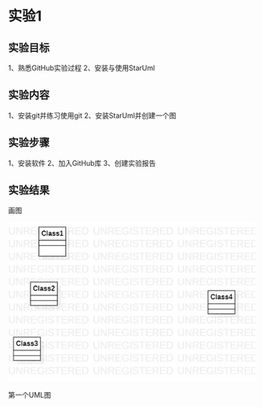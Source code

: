 # 实验1
## 实验目标
1、熟悉GitHub实验过程
2、安装与使用StarUml
## 实验内容
1、安装git并练习使用git
2、安装StarUml并创建一个图
## 实验步骤
1、安装软件
2、加入GitHub库
3、创建实验报告
## 实验结果
画图

![第一个UML图](./model1.jpg)

第一个UML图
